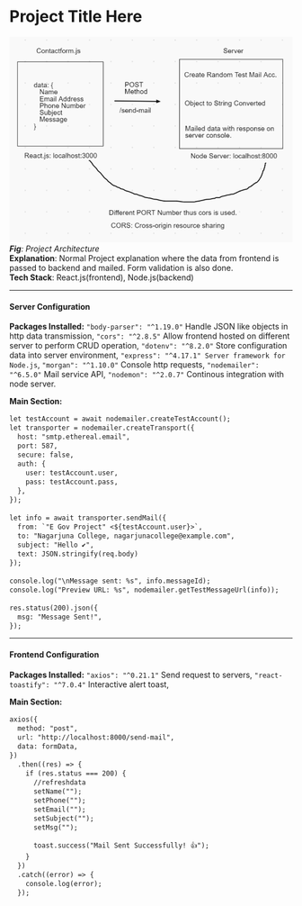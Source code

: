 <h1> Project Title Here </h1>
<img src="./projectArchitecture.png" alt="project architecture"/>
<i><b>Fig</b>: Project Architecture</i>
<br/>

<div>
    <b>Explanation</b>: Normal Project explanation where the data from frontend is passed to backend and mailed. Form validation is also done.
</div>

<div>
    <b>Tech Stack</b>: React.js(frontend), Node.js(backend)
</div>
<hr/>

<h4> Server Configuration </h4>

<b>Packages Installed:</b>
`"body-parser": "^1.19.0"` Handle JSON like objects in http data transmission,
`"cors": "^2.8.5"` Allow frontend hosted on different server to perform CRUD operation,
`"dotenv": "^8.2.0"` Store configuration data into server environment,
`"express": "^4.17.1" Server framework for Node.js`,
`"morgan": "^1.10.0"` Console http requests,
`"nodemailer": "^6.5.0"` Mail service API,
`"nodemon": "^2.0.7"` Continous integration with node server.

<div>
    <b>Main Section:</b>

    let testAccount = await nodemailer.createTestAccount();
    let transporter = nodemailer.createTransport({
      host: "smtp.ethereal.email",
      port: 587,
      secure: false,
      auth: {
        user: testAccount.user,
        pass: testAccount.pass,
      },
    });

    let info = await transporter.sendMail({
      from: `"E Gov Project" <${testAccount.user}>`,
      to: "Nagarjuna College, nagarjunacollege@example.com", 
      subject: "Hello ✔",
      text: JSON.stringify(req.body)
    });

    console.log("\nMessage sent: %s", info.messageId);
    console.log("Preview URL: %s", nodemailer.getTestMessageUrl(info));

    res.status(200).json({
      msg: "Message Sent!",
    });

</div>

<hr/>

<h4>
    Frontend Configuration
</h4>

<b>Packages Installed:</b>
`"axios": "^0.21.1"` Send request to servers,
`"react-toastify": "^7.0.4"` Interactive alert toast,

<div>
    <b>Main Section:</b>

    axios({
      method: "post",
      url: "http://localhost:8000/send-mail",
      data: formData,
    })
      .then((res) => {
        if (res.status === 200) {
          //refreshdata
          setName("");
          setPhone("");
          setEmail("");
          setSubject("");
          setMsg("");

          toast.success("Mail Sent Successfully! 👍");
        }
      })
      .catch((error) => {
        console.log(error);
      });

</div>